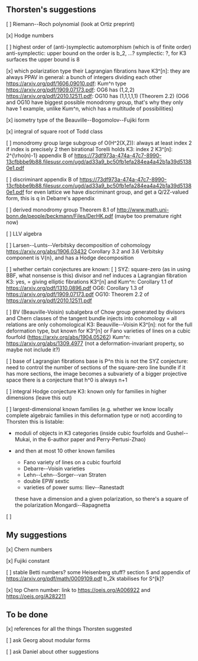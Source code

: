 
Thorsten's suggestions
----------------------

[ ] Riemann--Roch polynomial
  (look at Ortiz preprint)

[x] Hodge numbers

[ ] highest order of (anti-)symplectic automorphism (which is of finite order)
  anti-symplectic: upper bound on the order is b_2, ...?
  symplectic: ?, for K3 surfaces the upper bound is 8

[x] which polarization type their Lagrangian fibrations have
  K3^[n]: they are always PPAV
  in general: a bunch of integers dividing each other
  https://arxiv.org/pdf/1606.09010.pdf: Kum^n type
  https://arxiv.org/pdf/1909.07173.pdf: OG6 has (1,2,2)
  https://arxiv.org/pdf/2010.12511.pdf: OG10 has (1,1,1,1,1) (Theorem 2.2)
  (OG6 and OG10 have biggest possible monodromy group, that's why they only have 1 example, unlike Kum^n, which has a multitude of possibilities)

[x] isometry type of the Beauville--Bogomolov--Fujiki form

[x] integral of square root of Todd class

[ ] monodromy group
  large subgroup of O(H^2(X,Z)): always at least index 2
  if index is precisely 2 then birational Torelli holds
  K3: index 2
  K3^[n]: 2^{\rho(n)-1}
  appendix B of https://73df973a-474a-47c7-8990-13cfbbbe9b88.filesusr.com/ugd/ad33a9_bc50fb1efa284ea4a42b1a39d51380e1.pdf

[ ] discriminant
  appendix B of https://73df973a-474a-47c7-8990-13cfbbbe9b88.filesusr.com/ugd/ad33a9_bc50fb1efa284ea4a42b1a39d51380e1.pdf
  for even lattice we have discriminant group, and get a Q/2Z-valued form, this is q in Debarre's appendix

[ ] derived monodromy group
  Theorem 8.1 of http://www.math.uni-bonn.de/people/beckmann/Files/DerHK.pdf
  (maybe too premature right now)

[ ] LLV algebra

[ ] Larsen--Lunts--Verbitsky decomposition of cohomology
  https://arxiv.org/abs/1906.03432
  Corollary 3.2 and 3.6
  Verbitsky component is V{n}, and has a Hodge decomposition

[ ] whether certain conjectures are known:
  [ ] SYZ: square-zero (as in using BBF, what nonsense is this) divisor and nef induces a Lagrangian fibration
    K3: yes, = giving elliptic fibrations
    K3^[n] and Kum^n: Corollary 1.1 of https://arxiv.org/pdf/1310.0896.pdf
    OG6: Corollary 1.3 of https://arxiv.org/pdf/1909.07173.pdf
    OG10: Theorem 2.2 of https://arxiv.org/pdf/2010.12511.pdf

  [ ] BV (Beauville-Voisin)
    subalgebra of Chow group generated by divisors and Chern classes of the tangent bundle injects into cohomology
    = all relations are only cohomological
    K3: Beauville--Voisin
    K3^[n]: not for the full deformation type, but known for K3^[n] or Fano varieties of lines on a cubic fourfold
    (https://arxiv.org/abs/1904.05262)
    Kum^n: https://arxiv.org/abs/1309.4977
    (not a deformation-invariant property, so maybe not include it?)

  [ ] base of Lagrangian fibrations base is P^n
    this is not the SYZ conjecture: need to control the number of sections of the square-zero line bundle
    if it has more sections, the image becomes a subvariety of a bigger projective space
    there is a conjecture that h^0 is always n+1

  [ ] integral Hodge conjecture
    K3: known
    only for families in higher dimensions
    (leave this out)

[ ] largest-dimensional known families (e.g. whether we know locally complete algebraic families in this deformation type or not)
  according to Thorsten this is listable:
  - moduli of objects in K3 categories (inside cubic fourfolds and Gushel--Mukai, in the 6-author paper and Perry-Pertusi-Zhao)
  - and then at most 10 other known families
    - Fano variety of lines on a cubic fourfold
    - Debarre--Voisin varieties
    - Lehn--Lehn--Sorger--van Straten
    - double EPW sextic
    - varieties of power sums: Iliev--Ranestadt

    these have a dimension
    and a given polarization, so there's a square of the polarization
    Mongardi--Rapagnetta

[ ] 

My suggestions
--------------

[x] Chern numbers

[x] Fujiki constant

[ ] stable Betti numbers? some Heisenberg stuff?
  section 5 and appendix of https://arxiv.org/pdf/math/0009109.pdf
  b_2k stabilises for S^[k]?

[x] top Chern number: link to https://oeis.org/A006922 and https://oeis.org/A282211


To be done
----------

[x] references for all the things Thorsten suggested

[ ] ask Georg about modular forms

[ ] ask Daniel about other suggestions

